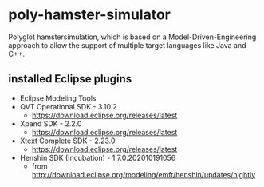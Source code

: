 # poly-hamster-simulator
Polyglot hamstersimulation, which is based on a Model-Driven-Engineering approach to allow the support of multiple target languages like Java and C++.

## installed Eclipse plugins

* Eclipse Modeling Tools
* QVT Operational SDK - 3.10.2
    * https://download.eclipse.org/releases/latest
* Xpand SDK	- 2.2.0
    * https://download.eclipse.org/releases/latest
* Xtext Complete SDK - 2.23.0
    * https://download.eclipse.org/releases/latest
* Henshin SDK (Incubation) - 1.7.0.202010191056
    * from http://download.eclipse.org/modeling/emft/henshin/updates/nightly